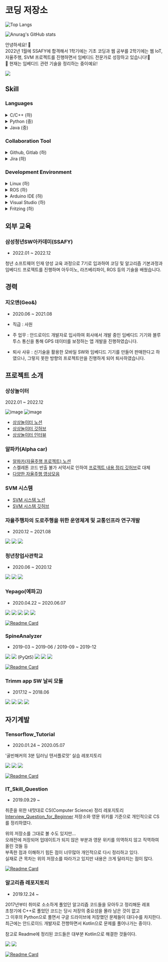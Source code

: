 # 코딩 저장소

![Top Langs](https://github-readme-stats.vercel.app/api/top-langs/?username=ii200400&layout=compact)

![Anurag's GitHub stats](https://github-readme-stats.vercel.app/api?username=ii200400&show_icons=true&count_private=true)

안녕하세요! 👋   
2022년 1월에 SSAFY에 합격해서 1학기에는 기초 코딩과 웹 공부를 2학기에는 웹 IoT, 자율주행, SVM 프로젝트를 진행하면서 임베디드 전문가로 성장하고 있습니다!🌱   
👀 현재는 임베디드 관련 기술을 정리하는 중이예요!

<img src="https://img.shields.io/badge/dudtjs972@gmail.com-EA4335?style=flat-square&logo=Gmail&logoColor=white"/>

<br/>

## Skill

### Languages

<details>
<summary>C/C++ (하)</summary>
<div markdown="1">
리스트, 스택, 큐와 같은 간단한 자료구조를 포인터나 구조체를 활용하여 직접 구현할 수 있으며 순열, 그래프 탐색 등의 알고리즘을 구현할 수 있습니다. 아두이노에서 다양한 센서를 활용하거나 SVM 영상처리에 사용하였습니다.
</div>
</details>

<details>
<summary>Python (중)</summary>
<div markdown="1">
코딩테스트에서 가장 자주 사용한 언어로 순열, 다익스트라, 동적계획법 등 다양한 알고리즘을 구현할 수 있습니다. 텐서플로우를 활용하여 간단한 AI를 구현해보거나 라즈베리파이에 얼굴인식 라이브러리를 활용한 기능을 넣을 때, ROS를 활용하여 자율주행 알고리즘을 구현할 때 사용하였습니다.
</div>
</details>

<details>
<summary>Java (중)</summary>
<div markdown="1">
SSAFY에서 객체지향에 대한 기초과정을 시작으로 자료구조, 알고리즘 수업을 듣고 삼성 SW 역량테스트 모의시험에서 A+을 취득하였습니다. 익명함수(람다식)을 활용하여 정렬하거나 웹 서비스를 구현할 때 정규표현식을 활용하여 입력값의 조건을 넣기도 하였습니다.
</div>
</details>

### Collaboration Tool

<details>
<summary>Github, Gitlab (하)</summary>
<div markdown="1">
프로젝트 소스코드 관리나 백준 알고리즘 해결코드 및 배운 내용을 정리하기 위해 사용합니다. 브랜치(Branch)를 만들어 원하는 버전을 따로 관리하거나 병합(Merge)하는 방법을 알고 있으며 충돌(Conflict)이 일어나면 해결할 수 있습니다.
</div>
</details>

<details>
<summary>Jira (하)</summary>
<div markdown="1">
애자일 방법론을 기반으로 프로젝트 일정관리 할 때 사용하였습니다. 주마다 sprint를 생성하고 프로젝트마다 Epic, Story, Task로 작업의 분류를 나눠 이슈를 관리하면서 작업을 진행하였습니다.
</div>
</details>

### Development Environment

<details>
<summary>Linux (하)</summary>
<div markdown="1">
대학교 1학년 때, C언어 수업에서 GUI가 없는 Linux 환경을 접한 것을 시작으로 Oracle의 VirtualBox를 활용하여 Ubuntu를 설치하거나 라즈베리파이의 Raspbian을 통해 접하였습니다. 파일이나 패키지를 확인하는 명령어, 미러저장소 및 방화벽 환경설정을 다뤄보았고 패키지 관련 에러가 일어났을 때 구글링을 통해 해결할 수 있습니다.
</div>
</details>

<details>
<summary>ROS (하)</summary>
<div markdown="1">
자율주행 프로젝트를 진행하면서 ROS의 파일 구조와 용어를 숙지했습니다. 여러 노드 간 다양한 메시지를 비동기 방식(Publish, Subscribe)으로 주고받으며 프로젝트를 진행하였습니다.
</div>
</details>

<details>
<summary>Arduino IDE (하)</summary>
<div markdown="1">
아두이노 UNO 혹은 LOLIN mini D1 보드에 C언어 코드를 업로드할 때 사용하였습니다. 초음파 센서나 온습도 센서 등 센서를 조작하거나 WebSocket 라이브러리를 활용하여 무선으로 데이터를 전달해보았습니다.
</div>
</details>

<details>
<summary>Visual Studio (하)</summary>
<div markdown="1">
C언어를 사용하여 알고리즘을 구현하거나 openGL을 활용한 SVM을 만들 때 사용하였습니다. 외부 라이브러리를 추가하는 방법이나 설정에 맞게 빌드를 하였습니다. 필요하다면 종속성이 있는 라이브러리나 DLL 파일을 추가할 수 있습니다.
</div>
</details>

<details>
<summary>Fritzing (하)</summary>
<div markdown="1">
아두이노 보드를 활용하여 원하는 장비를 제작할 때 사용했던 Cad Tool 입니다. 이를 활용해서 원하는 장비를 고안했을 때 생각한 설계가 잘못되었다는 것을 빠르게 알고 대처할 수 있었습니다.
</div>
</details>

## 외부 교육

### 삼성청년SW아카데미(SSAFY)

- 2022.01 ~ 2022.12

청년 소프트웨어 인재 양성 교육 과정으로 7기로 입과하여 코딩 및 알고리즘 기본과정과 임베디드 프로젝트를 진행하며 아두이노, 라즈베리파이, ROS 등의 기술을 배웠습니다.


## 경력

### 지오앤(Geo&)

- 2020.06 ~ 2021.08

- 직급 : 사원
- 주 업무 : 안드로이드 개발자로 입사하여 회사에서 개발 중인 임베디드 기기와 블루투스 통신을 통해 GPS 데이터를 보정하는 앱 개발을 진행하였습니다.
- 퇴사 사유 : 신기술을 활용한 모바일 SW와 임베디드 기기를 만들어 판매한다고 하였으나, 그렇지 못한 방향의 프로젝트만을 진행하게 되어 퇴사하였습니다.

## 프로젝트 소개

### 상상놀이터

2022.01 ~ 2022.12

![image](https://user-images.githubusercontent.com/19484971/204710388-84b6cac8-4dc4-492a-b369-726486cd2cb9.PNG)
![image](https://user-images.githubusercontent.com/19484971/203878110-7798ec2c-3108-48c8-9e68-6f97370d0065.png)

- [상상놀이터 노션](https://quill-peripheral-d93.notion.site/ed5a71762fd1428097710fd05e435e20)
- [상상놀이터 깃허브](https://github.com/ii200400/imaginary_playground/blob/develop/README.md)
- [상상놀이터 인터뷰](https://www.youtube.com/watch?v=zck0G1kbDmA&ab_channel=%EC%82%BC%EC%84%B1%EC%B2%AD%EB%85%84SW%EC%95%84%EC%B9%B4%EB%8D%B0%EB%AF%B8Youtube%EC%B1%84%EB%84%90HELLOSSAFY)

### 알파카(Alpha car)

- [알파카(자율주행 프로젝트) 노션](https://determined-elderberry-389.notion.site/5a5568486fbd4730ab43569cce17472c)
- 스켈레톤 코드 반출 불가 서약서로 인하여 [프로젝트 내용 정리 깃허브](https://github.com/ii200400/IT_Skill_Question/tree/master/JobGroup/mobility)로 대체
- [다양한 자율주행 영상모음](https://determined-elderberry-389.notion.site/1518071df6014a47bc14f24956136105)

### SVM 시스템

- [SVM 시스템 노션](https://determined-elderberry-389.notion.site/5a5568486fbd4730ab43569cce17472c)
- [SVM 시스템 깃허브](https://github.com/ii200400/SVM_system)

### 자율주행차의 도로주행을 위한 운영체계 및 교통인프라 연구개발

+ 2020.12 ~ 2021.08

<img src="https://img.shields.io/badge/Android Studio-3DDC84?style=flat-square&logo=Android Studio&logoColor=white"/> <img src="https://img.shields.io/badge/Kotlin-7F52FF?style=flat-square&logo=Kotlin&logoColor=white"/> <img src="https://img.shields.io/badge/Bluetooth-0082FC?style=flat-square&logo=Bluetooth&logoColor=white"/>

### 청년창업사관학교

+ 2020.06 ~ 2020.12

<img src="https://img.shields.io/badge/Android Studio-3DDC84?style=flat-square&logo=Android Studio&logoColor=white"/> <img src="https://img.shields.io/badge/Kotlin-7F52FF?style=flat-square&logo=Kotlin&logoColor=white"/> <img src="https://img.shields.io/badge/Bluetooth-0082FC?style=flat-square&logo=Bluetooth&logoColor=white"/>

### Yepago(예파고)

+ 2020.04.22 ~ 2020.06.07

<img src="https://img.shields.io/badge/HTML5-E34F26?style=flat-square&logo=HTML5&logoColor=white"/>  <img src="https://img.shields.io/badge/CSS3-1572B6?style=flat-square&logo=CSS3&logoColor=white"/>  <img src="https://img.shields.io/badge/JavaScript-F7DF1E?style=flat-square&logo=JavaScript&logoColor=white"/>  <img src="https://img.shields.io/badge/Bootstrap-7952B3?style=flat-square&logo=Bootstrap&logoColor=white"/> <img src="https://img.shields.io/badge/Netlify-00C7B7?style=flat-square&logo=Netlify&logoColor=ffffff"/>   

[![Readme Card](https://github-readme-stats.vercel.app/api/pin/?username=ii200400&repo=Yepago_page)](https://github.com/ii200400/Yepago_page)

### SpineAnalyzer

+ 2019-03 ~ 2019-06 / 2019-09 ~ 2019-12

<img src="https://img.shields.io/badge/Python-3776AB?style=flat-square&logo=Python&logoColor=white"/> <img src="https://img.shields.io/badge/Qt-41CD52?style=flat-square&logo=Qt&logoColor=white"/> (PyQt5) <img src="https://img.shields.io/badge/CSS3-1572B6?style=flat-square&logo=CSS3&logoColor=white"/> <img src="https://img.shields.io/badge/OpenCV-5C3EE8?style=flat-square&logo=OpenCV&logoColor=white"/> <img src="https://img.shields.io/badge/PyCharm-000000?style=flat-square&logo=PyCharm&logoColor=white"/>

[![Readme Card](https://github-readme-stats.vercel.app/api/pin/?username=ii200400&repo=SpineAnalyzer)](https://github.com/ii200400/SpineAnalyzer)

### Trimm app SW 날씨 모듈

+ 2017.12 ~ 2018.06

<img src="https://img.shields.io/badge/Android Studio-3DDC84?style=flat-square&logo=Android Studio&logoColor=white"/> <img src="https://img.shields.io/badge/Xcode-147EFB?style=flat-square&logo=Xcode&logoColor=white"/> <img src="https://img.shields.io/badge/Kotlin-7F52FF?style=flat-square&logo=Kotlin&logoColor=white"/> <img src="https://img.shields.io/badge/Swift-FA7343?style=flat-square&logo=Swift&logoColor=white"/>

## 자기계발

### Tensorflow_Tutorial

+ 2020.01.24 ~ 2020.05.07

'골빈해커의 3분 딥러닝 텐서플로맛' 실습 레포지토리

<img src="https://img.shields.io/badge/Google Colab-F9AB00?style=flat-square&logo=Google Colab&logoColor=white"/>  <img src="https://img.shields.io/badge/TensorFlow-FF6F00?style=flat-square&logo=TensorFlow&logoColor=white"/>  <img src="https://img.shields.io/badge/Python-3776AB?style=flat-square&logo=Python&logoColor=white"/>

[![Readme Card](https://github-readme-stats.vercel.app/api/pin/?username=ii200400&repo=Tensorflow_Tutorial)](https://github.com/ii200400/Tensorflow_Tutorial)

### IT_Skill_Question

+ 2019.09.29 ~

취준을 위한 내맛대로 CS(Computer Science) 정리 레포지토리   
[Interview_Question_for_Beginner](https://github.com/JaeYeopHan/Interview_Question_for_Beginner) 저장소와 영문 위키를 기준으로 개인적으로 CS를 정리하였다.    

위의 저장소를 그대로 볼 수도 있지만...   
오래전에 저장되어 업데이트가 되지 않은 부분과 영문 위키를 의역하지 않고 직역하여 올린 것들 등   
부족한 점과 이해하기 힘든 점이 너무많아 개인적으로 다시 정리하고 있다.   
실재로 큰 목차는 위의 저장소를 따라가고 있지만 내용은 크게 달라지는 점이 많다.

[![Readme Card](https://github-readme-stats.vercel.app/api/pin/?username=ii200400&repo=IT_Skill_Question)](https://github.com/ii200400/IT_Skill_Question)

### 알고리즘 레포지토리

+ 2019.12.24 ~ 

2017년부터 취미로 소소하게 풀었던 알고리즘 코드들을 모아두고 정리해둔 레포   
초창기에 C++로 풀었던 코드는 당시 저장의 중요성을 몰라 남은 것이 없고   
그 이후의 Python으로 풀면서 구글 드라이브에 저장했던 문제들이 대다수를 차지한다.   
최근에는 안드로이드 개발자로 전향하면서 Kotlin으로 문제를 풀어나가는 중이다.

참고로 Readme에 정리된 코드들은 대부분 Kotlin으로 해결한 것들이다.

<img src="https://img.shields.io/badge/Python-3776AB?style=flat-square&logo=Python&logoColor=white"/> <img src="https://img.shields.io/badge/Kotlin-7F52FF?style=flat-square&logo=Kotlin&logoColor=white"/>

[![Readme Card](https://github-readme-stats.vercel.app/api/pin/?username=ii200400&repo=algorithm)](https://github.com/ii200400/algorithm)

